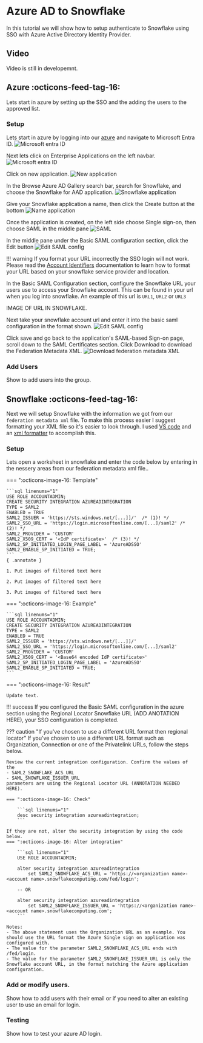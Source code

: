# Azure AD to Snowflake
In this tutorial we will show how to setup authenticate to Snowflake using SSO with Azure Active Directory Identity Provider. 

## Video
Video is still in developemnt.

## Azure :octicons-feed-tag-16:
Lets start in azure by setting up the SSO and the adding the users to the approved list.

### Setup
Lets start in azure by logging into our [azure](https://portal.azure.com/) and navigate to Microsoft Entra ID.
![Microsoft entra ID](images/01.png)

Next lets click on Enterprise Applications on the left navbar.
![Microsoft entra ID](images/02.png)

Click on new application.
![New application](images/03.jpeg)

In the Browse Azure AD Gallery search bar, search for Snowflake, and choose the Snowflake for AAD application.
![Snowflake application](images/04.png)

Give your Snowflake application a name, then click the Create button at the bottom
![Name application](images/05.png)

Once the application is created, on the left side choose Single sign-on, then choose SAML in the middle pane
![SAML](images/06.jpeg)

In the middle pane under the Basic SAML configuration section, click the Edit button
![Edit SAML config](images/07.jpeg)

!!! warning
    If you format your URL incorrectly the SSO login will not work. Please read the [Account Identifiers](https://docs.snowflake.com/en/user-guide/admin-account-identifier#non-vps-account-locator-formats-by-cloud-platform-and-regionr) documentation to learn how to format your URL based on your snowflake service provider and location. 

In the Basic SAML Configuration section, configure the Snowflake URL your users use to access your Snowflake account. This can be found in your url when you log into snowflake. An example of this url is ``URL1``, ``URL2`` or ``URL3``

IMAGE OF URL IN SNOWFLAKE.

Next take your snowflake account url and enter it into the basic saml configuration in the format shown.
![Edit SAML config](images/08.jpeg)

Click save and go back to the application's SAML-based Sign-on page, scroll down to the SAML Certificates section. Click Download to download the Federation Metadata XML.
![Download federation metadata XML](images/09.jpeg)

### Add Users
Show to add users into the group.


## Snowflake :octicons-feed-tag-16:
Next we will setup Snowflake with the information we got from our ``federation metadata xml`` file. To make this process easier I suggest formatting your XML file so it's easier to look through. I used [VS code](#) and an [xml formatter](#) to accomplish this.

### Setup
Lets open a worksheet in snowflake and enter the code below by entering in the nessery areas from our federation metadata xml file..

=== ":octicons-image-16: Template"

    ```sql linenums="1"
    USE ROLE ACCOUNTADMIN;
    CREATE SECURITY INTEGRATION AZUREADINTEGRATION
    TYPE = SAML2
    ENABLED = TRUE
    SAML2_ISSUER = 'https://sts.windows.net/[...]]/'  /* (1)! */
    SAML2_SSO_URL = 'https://login.microsoftonline.com/[...]/saml2' /* (2)! */
    SAML2_PROVIDER = 'CUSTOM'
    SAML2_X509_CERT = '<IdP certificate>'  /* (3)! */
    SAML2_SP_INITIATED_LOGIN_PAGE_LABEL = 'AzureADSSO'
    SAML2_ENABLE_SP_INITIATED = TRUE;
    ```
    { .annotate }

    1. Put images of filtered text here

    2. Put images of filtered text here

    3. Put images of filtered text here

=== ":octicons-image-16: Example"

    ```sql linenums="1"
    USE ROLE ACCOUNTADMIN;
    CREATE SECURITY INTEGRATION AZUREADINTEGRATION
    TYPE = SAML2
    ENABLED = TRUE
    SAML2_ISSUER = 'https://sts.windows.net/[...]]/' 
    SAML2_SSO_URL = 'https://login.microsoftonline.com/[...]/saml2'
    SAML2_PROVIDER = 'CUSTOM'
    SAML2_X509_CERT = '<Base64 encoded IdP certificate>' 
    SAML2_SP_INITIATED_LOGIN_PAGE_LABEL = 'AzureADSSO'
    SAML2_ENABLE_SP_INITIATED = TRUE;
    ```

=== ":octicons-image-16: Result"

    Update text.

!!! success
    If you configured the Basic SAML configuration in the azure section using the Regional Locator Snowflake URL  (ADD ANOTATION HERE), your SSO configuration is completed.

??? caution "If you've chosen to use a different URL format then regional locator"
    If you've chosen to use a different URL format such as Organization, Connection or one of the Privatelink URLs, follow the steps below. 

    Review the current integration configuration. Confirm the values of the 
    - SAML2_SNOWFLAKE_ACS_URL
    - SAML_SNOWFLAKE_ISSUER_URL
    parameters are using the Regional Locator URL (ANNOTATION NEEDED HERE). 

    === ":octicons-image-16: Check"

        ```sql linenums="1"
        desc security integration azureadintegration;
        ```

    If they are not, alter the security integration by using the code below.
    === ":octicons-image-16: Alter integration"

        ```sql linenums="1"
        USE ROLE ACCOUNTADMIN;

        alter security integration azureadintegration 
            set SAML2_SNOWFLAKE_ACS_URL = 'https://<organization name>-<account name>.snowflakecomputing.com/fed/login';
        
        -- OR

        alter security integration azureadintegration
            set SAML2_SNOWFLAKE_ISSUER_URL = 'https://<organization name>-<account name>.snowflakecomputing.com';
        ```

    Notes:
    - The above statement uses the Organization URL as an example. You should use the URL format the Azure Single sign on application was configured with. 
    - The value for the parameter SAML2_SNOWFLAKE_ACS_URL ends with /fed/login.
    - The value for the parameter SAML2_SNOWFLAKE_ISSUER_URL is only the Snowflake account URL, in the format matching the Azure application configuration.

### Add or modify users.
Show how to add users with their email or if you need to alter an existing user to use an email for login.

### Testing

Show how to test your azure AD login.